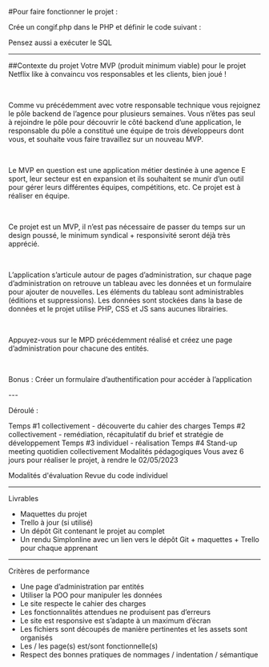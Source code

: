 #Pour faire fonctionner le projet :

Crée un congif.php dans le PHP et définir le code suivant :


<?php

define('DB_HOST', 'localhost');
define('DB_NAME', 'NomDeLaBaseDeDonée');
define('DB_USER', 'NomUtilisateur');
define('DB_PASSWORD', 'MDPUtilisateur');
define('DB_CHARSET', 'utf8');

?>

Pensez aussi a exécuter le SQL 

---

##Contexte du projet
Votre MVP (produit minimum viable) pour le projet Netflix like à convaincu vos responsables et les clients, bien joué !

​

Comme vu précédemment avec votre responsable technique vous rejoignez le pôle backend de l’agence pour plusieurs semaines. Vous n’êtes pas seul à rejoindre le pôle pour découvrir le côté backend d’une application, le responsable du pôle a constitué une équipe de trois développeurs dont vous, et souhaite vous faire travaillez sur un nouveau MVP.

​

Le MVP en question est une application métier destinée à une agence E sport, leur secteur est en expansion et ils souhaitent se munir d’un outil pour gérer leurs différentes équipes, compétitions, etc. Ce projet est à réaliser en équipe.

​

Ce projet est un MVP, il n’est pas nécessaire de passer du temps sur un design poussé, le minimum syndical + responsivité seront déjà très apprécié.

​

L’application s’articule autour de pages d’administration, sur chaque page d’administration on retrouve un tableau avec les données et un formulaire pour ajouter de nouvelles. Les éléments du tableau sont administrables (éditions et suppressions). Les données sont stockées dans la base de données et le projet utilise PHP, CSS et JS sans aucunes librairies.

​

Appuyez-vous sur le MPD précédemment réalisé et créez une page d’administration pour chacune des entités.

​

Bonus : Créer un formulaire d’authentification pour accéder à l’application

​---

Déroulé :

Temps #1 collectivement - découverte du cahier des charges
Temps #2 collectivement - remédiation, récapitulatif du brief et stratégie de développement
Temps #3 individuel - réalisation
Temps #4 Stand-up meeting quotidien collectivement
Modalités pédagogiques
Vous avez 6 jours pour réaliser le projet, à rendre le 02/05/2023

Modalités d'évaluation
Revue du code individuel

--- 

Livrables
- Maquettes du projet
- Trello à jour (si utilisé)
- Un dépôt Git contenant le projet au complet
- Un rendu Simplonline avec un lien vers le dépôt Git + maquettes + Trello pour chaque apprenant

--- 

Critères de performance
- Une page d’administration par entités
- Utiliser la POO pour manipuler les données
- Le site respecte le cahier des charges
- Les fonctionnalités attendues ne produisent pas d’erreurs
- Le site est responsive est s’adapte à un maximum d’écran
- Les fichiers sont découpés de manière pertinentes et les assets sont organisés
- Les / les page(s) est/sont fonctionnelle(s)
- Respect des bonnes pratiques de nommages / indentation / sémantique